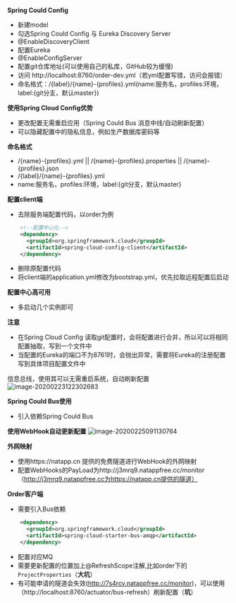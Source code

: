 **Spring Could Config**

- 新建model
- 勾选Spring Could Config 与 Eureka Discovery Server 
- @EnableDiscoveryClient
- 配置Eureka
- @EnableConfigServer
- 配置git仓库地址(可以使用自己的私库，GitHub较为缓慢)
- 访问 http://localhost:8760/order-dev.yml（若yml配置写错，访问会报错）
- 命名格式：/{label}/{name}-{profiles}.yml(name:服务名，profiles:环境，label:{git分支，默认master})

**使用Spring Cloud Config优势**
- 更改配置无需重启应用（Spring Could Bus 消息中线/自动刷新配置）
- 可以隐藏配置中的隐私信息，例如生产数据库密码等

**命名格式**
- /{name}-{profiles}.yml || /{name}-{profiles}.properties || /{name}-{profiles}.json
- /{label}/{name}-{profiles}.yml
- name:服务名，profiles:环境，label:{git分支，默认master}

**配置client端**  
- 去除服务端配置代码，以order为例  

```xml
    <!--配置中心化-->
    <dependency>
      <groupId>org.springframework.cloud</groupId>
      <artifactId>spring-cloud-config-client</artifactId>
    </dependency>
```
- 删除原配置代码
- 将client端的application.yml修改为bootstrap.yml，优先拉取远程配置后启动

**配置中心高可用**
- 多启动几个实例即可  

**注意**
- 在Spring Cloud Config 读取git配置时，会将配置进行合并，所以可以将相同配置抽取，写到一个文件中
- 当配置的Eureka的端口不为8761时，会抛出异常，需要将Eureka的注册配置写到具体项目配置文件中


信息总线，使用其可以无需重启系统，自动刷新配置  
![image-20200223122302683](http://jn-hhh.oss-cn-hangzhou.aliyuncs.com/image-20200223122517717.png)

**Spring Could Bus使用**
- 引入依赖Spring Could Bus

**使用WebHook自动更新配置**
![image-20200225091130764](http://jn-hhh.oss-cn-hangzhou.aliyuncs.com/image-20200225091130764.png)

**外网映射**
- 使用https://natapp.cn 提供的免费隧道进行WebHook的外网映射
- 配置WebHooks的PayLoad为http://j3mrq9.natappfree.cc/monitor（http://j3mrq9.natappfree.cc为https://natapp.cn提供的隧道）

**Order客户端**
- 需要引入Bus依赖
```xml
    <dependency>
      <groupId>org.springframework.cloud</groupId>
      <artifactId>spring-cloud-starter-bus-amqp</artifactId>
    </dependency>
```
- 配置对应MQ
- 需要更新配置的位置加上@RefreshScope注解,比如order下的`ProjectProperties`（**大坑**）
- 有可能申请的隧道会失效(http://7s4rcv.natappfree.cc/monitor)，可以使用（http://localhost:8760/actuator/bus-refresh）刷新配置（**坑**）
